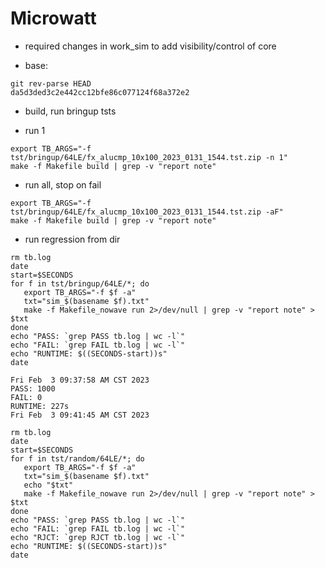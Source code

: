 # Microwatt

* required changes in work_sim to add visibility/control of core

* base:

```
git rev-parse HEAD
da5d3ded3c2e442cc12bfe86c077124f68a372e2
```

* build, run bringup tsts

* run 1

```
export TB_ARGS="-f tst/bringup/64LE/fx_alucmp_10x100_2023_0131_1544.tst.zip -n 1"
make -f Makefile build | grep -v "report note"
```

* run all, stop on fail

```
export TB_ARGS="-f tst/bringup/64LE/fx_alucmp_10x100_2023_0131_1544.tst.zip -aF"
make -f Makefile build | grep -v "report note"
```

* run regression from dir

```
rm tb.log
date
start=$SECONDS
for f in tst/bringup/64LE/*; do
   export TB_ARGS="-f $f -a"
   txt="sim_$(basename $f).txt"
   make -f Makefile_nowave run 2>/dev/null | grep -v "report note" > $txt
done
echo "PASS: `grep PASS tb.log | wc -l`"
echo "FAIL: `grep FAIL tb.log | wc -l`"
echo "RUNTIME: $((SECONDS-start))s"
date

Fri Feb  3 09:37:58 AM CST 2023
PASS: 1000
FAIL: 0
RUNTIME: 227s
Fri Feb  3 09:41:45 AM CST 2023
```

```
rm tb.log
date
start=$SECONDS
for f in tst/random/64LE/*; do
   export TB_ARGS="-f $f -a"
   txt="sim_$(basename $f).txt"
   echo "$txt"
   make -f Makefile_nowave run 2>/dev/null | grep -v "report note" > $txt
done
echo "PASS: `grep PASS tb.log | wc -l`"
echo "FAIL: `grep FAIL tb.log | wc -l`"
echo "RJCT: `grep RJCT tb.log | wc -l`"
echo "RUNTIME: $((SECONDS-start))s"
date


```
